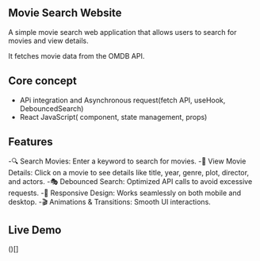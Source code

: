 <!-- @format -->

## Movie Search Website

A simple movie search web application that allows users to search for movies and view details.

It fetches movie data from the OMDB API.


## Core concept
- APi integration and Asynchronous request(fetch API, useHook, DebouncedSearch)
- React JavaScript( component, state management, props)


## Features

-🔍 Search Movies: Enter a keyword to search for movies.
-📜 View Movie Details: Click on a movie to see details like title, year, genre, plot, director, and actors.
-🎭 Debounced Search: Optimized API calls to avoid excessive requests.
-🎨 Responsive Design: Works seamlessly on both mobile and desktop.
-🎬 Animations & Transitions: Smooth UI interactions.


## Live Demo

()[]